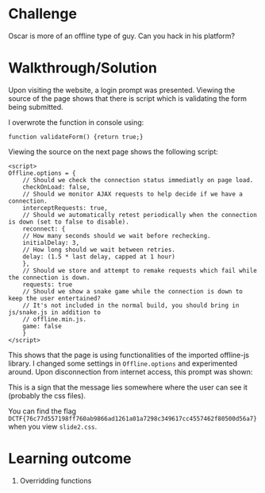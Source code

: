 # Challenge

Oscar is more of an offline type of guy. Can you hack in his platform?

# Walkthrough/Solution

Upon visiting the website, a login prompt was presented. Viewing the source of the page shows that there is script which is validating the form being submitted. 

I overwrote the function in console using:
```
function validateForm() {return true;}
```

Viewing the source on the next page shows the following script:
```
<script>
Offline.options = {	
	// Should we check the connection status immediatly on page load.
	checkOnLoad: false,
	// Should we monitor AJAX requests to help decide if we have a connection.
	interceptRequests: true,
	// Should we automatically retest periodically when the connection is down (set to false to disable).
	reconnect: {
	// How many seconds should we wait before rechecking.
	initialDelay: 3,
	// How long should we wait between retries.
	delay: (1.5 * last delay, capped at 1 hour)
	},
	// Should we store and attempt to remake requests which fail while the connection is down.
	requests: true
	// Should we show a snake game while the connection is down to keep the user entertained?
	// It's not included in the normal build, you should bring in js/snake.js in addition to
	// offline.min.js.
	game: false
	}
</script>
```

This shows that the page is using functionalities of the imported offline-js library. I changed some settings in `Offline.options` and experimented around. Upon disconnection from internet access, this prompt was shown:

This is a sign that the message lies somewhere where the user can see it (probably the css files).

You can find the flag `DCTF{76c77d557198ff760ab9866ad1261a01a7298c349617cc4557462f80500d56a7}` when you view `slide2.css`.

# Learning outcome
1. Overridding functions
